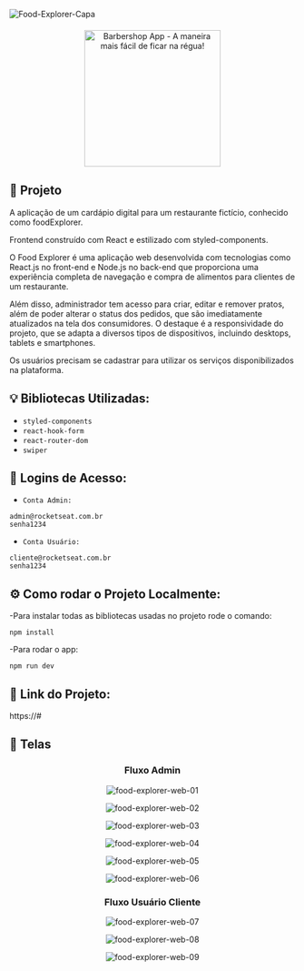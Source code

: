![Food-Explorer-Capa](https://github.com/Gkanawati/Food-Explorer-Frontend/assets/87530595/851f1d25-5316-4fee-9c11-1e44eabac7bd)

<p align="center" style='margin-top: 20px;'>
  <img alt="Barbershop App - A maneira mais fácil de ficar na régua!" width='240px' src="https://github.com/Gkanawati/Food-Explorer-Frontend/assets/87530595/b411f342-dee2-450b-8366-8c4738ab61ca" />
</p>

## 🚀 Projeto

A aplicação de um cardápio digital para um restaurante fictício, conhecido como foodExplorer.

Frontend construído com React e estilizado com styled-components.

O Food Explorer é uma aplicação web desenvolvida com tecnologias como React.js no front-end e Node.js no back-end que proporciona uma experiência completa de navegação e compra de alimentos para clientes de um restaurante.

Além disso,  administrador tem acesso para criar, editar e remover pratos, além de poder alterar o status dos pedidos, que são imediatamente atualizados na tela dos consumidores. O destaque é a responsividade do projeto, que se adapta a diversos tipos de dispositivos, incluindo desktops, tablets e smartphones.

Os usuários precisam se cadastrar para utilizar os serviços disponibilizados na plataforma.

## 💡 Bibliotecas Utilizadas:

- `styled-components`
- `react-hook-form`
- `react-router-dom`
- `swiper`


## 📲 Logins de Acesso:

- `Conta Admin:`
```
admin@rocketseat.com.br
senha1234
```

- `Conta Usuário:`
```
cliente@rocketseat.com.br
senha1234
```

## ⚙️ Como rodar o Projeto Localmente:

-Para instalar todas as bibliotecas usadas no projeto rode o comando:

```
npm install
```

-Para rodar o app:

```
npm run dev
```

## 🔗 Link do Projeto:

https://#

## 📱 Telas

<div align='center' style="justify-content: center; align-items: center;">

<h3>Fluxo Admin</h3>

![food-explorer-web-01](https://github.com/Gkanawati/Food-Explorer-Frontend/assets/87530595/e1e1fe42-a363-4781-aea7-bf36cff6cad4)

![food-explorer-web-02](https://github.com/Gkanawati/Food-Explorer-Frontend/assets/87530595/f2c0f765-4d97-498a-9907-97fad9a9f99d)

![food-explorer-web-03](https://github.com/Gkanawati/Food-Explorer-Frontend/assets/87530595/dd6eb337-8ded-4b5b-bfa5-fb2151783800)

![food-explorer-web-04](https://github.com/Gkanawati/Food-Explorer-Frontend/assets/87530595/cc96dbba-d455-4e81-89ac-1ce35168bb89)

![food-explorer-web-05](https://github.com/Gkanawati/Food-Explorer-Frontend/assets/87530595/21656fb5-ea1e-43a1-9bf6-32856dfc7a25)

![food-explorer-web-06](https://github.com/Gkanawati/Food-Explorer-Frontend/assets/87530595/939b31f1-f19c-4641-9375-d58056b431ee)

<h3>Fluxo Usuário Cliente</h3>

![food-explorer-web-07](https://github.com/Gkanawati/Food-Explorer-Frontend/assets/87530595/98b82b5c-5fee-4bf7-b8e7-551c9a62ac31)

![food-explorer-web-08](https://github.com/Gkanawati/Food-Explorer-Frontend/assets/87530595/c68a4cb7-3f54-4872-a674-4a04e02689dd)

![food-explorer-web-09](https://github.com/Gkanawati/Food-Explorer-Frontend/assets/87530595/85a421d4-1c12-4270-9279-0109eeea7f92)

</div>